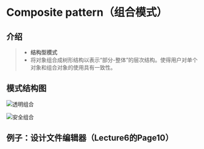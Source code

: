 # Composite pattern（组合模式）

## 介绍

>* **结构型模式**  
>* 将对象组合成树形结构以表示“部分-整体”的层次结构。使得用户对单个对象和组合对象的使用具有一致性。  

## 模式结构图

![透明组合]("picture/透明组合.png")  

![安全组合]("picture/安全组合.png")  

## 例子：设计文件编辑器（Lecture6的Page10）
